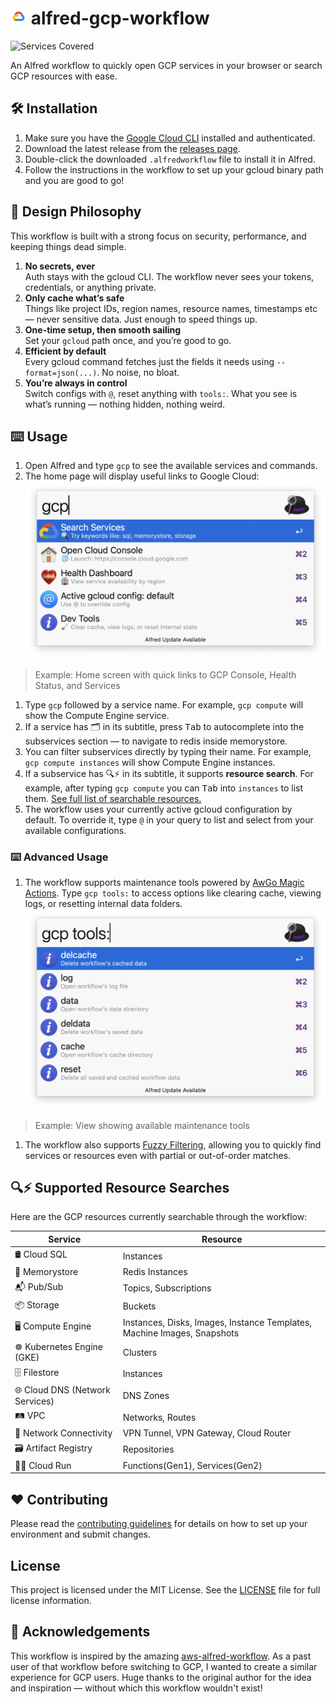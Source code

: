 # <img src="images/gcp.png" width="26"> alfred-gcp-workflow

![Services Covered](https://img.shields.io/badge/Services--Covered-253-blue?style=flat-square&logo=google-cloud)

An Alfred workflow to quickly open GCP services in your browser or search GCP resources with ease.

## 🛠️ Installation

1. Make sure you have the [Google Cloud CLI](https://cloud.google.com/sdk/docs/install) installed and authenticated.
2. Download the latest release from the [releases page](https://github.com/dineshgowda24/alfred-gcp-workflow/releases).
3. Double-click the downloaded `.alfredworkflow` file to install it in Alfred.
4. Follow the instructions in the workflow to set up your gcloud binary path and you are good to go!

## 🧠 Design Philosophy

This workflow is built with a strong focus on security, performance, and keeping things dead simple.
1. **No secrets, ever** <br>
    Auth stays with the gcloud CLI. The workflow never sees your tokens, credentials, or anything private.
2. **Only cache what’s safe** <br>
    Things like project IDs, region names, resource names, timestamps etc — never sensitive data. Just enough to speed things up.
3. **One-time setup, then smooth sailing** <br>
    Set your `gcloud` path once, and you’re good to go.
4. **Efficient by default** <br>
    Every gcloud command fetches just the fields it needs using `--format=json(...)`. No noise, no bloat.
5. **You’re always in control** <br>
    Switch configs with `@`, reset anything with `tools:`. What you see is what’s running — nothing hidden, nothing weird.

## ⌨️ Usage

1. Open Alfred and type `gcp` to see the available services and commands.
2. The home page will display useful links to Google Cloud:
![Home Page](images/docs/home.png)
> Example: Home screen with quick links to GCP Console, Health Status, and Services
1. Type `gcp` followed by a service name. For example, `gcp compute` will show the Compute Engine service.
2. If a service has 🗂️ in its subtitle, press  <kbd>Tab</kbd> to autocomplete into the subservices section — to navigate to redis inside memorystore.
3. You can filter subservices directly by typing their name. For example, `gcp compute instances` will show Compute Engine instances.
4. If a subservice has 🔍⚡️ in its subtitle, it supports **resource search**. For example, after typing `gcp compute` you can <kbd>Tab</kbd> into `instances` to list them. [See full list of searchable resources.](#-supported-resource-searches)
5. The workflow uses your currently active gcloud configuration by default. To override it, type `@` in your query to list and select from your available configurations.

### ⌨️ Advanced Usage

1. The workflow supports maintenance tools powered by [AwGo Magic Actions](https://pkg.go.dev/github.com/deanishe/awgo#MagicAction). Type `gcp tools:` to access options like clearing cache, viewing logs, or resetting internal data folders.
![Tools](images/docs/tools.png)
> Example: View showing available maintenance tools
1. The workflow also supports [Fuzzy Filtering](https://pkg.go.dev/github.com/deanishe/awgo/fuzzy), allowing you to quickly find services or resources even with partial or out-of-order matches.

## 🔍⚡️ Supported Resource Searches

Here are the GCP resources currently searchable through the workflow:

| Service | Resource |
|---------|---------|
| 🛢️ Cloud SQL | Instances |
| 🧠 Memorystore | Redis Instances |
| 📬 Pub/Sub | Topics, Subscriptions |
| 📦 Storage | Buckets |
| 🖥️ Compute Engine | Instances, Disks, Images, Instance Templates, Machine Images, Snapshots |
| ☸️ Kubernetes Engine (GKE) | Clusters |
| 🗄️ Filestore | Instances |
| 🌐 Cloud DNS (Network Services) | DNS Zones |
| 🛤️ VPC | Networks, Routes |
| 🔐 Network Connectivity | VPN Tunnel, VPN Gateway, Cloud Router |
| 🗃️ Artifact Registry | Repositories |
| 🏃‍♂️ Cloud Run | Functions(Gen1), Services(Gen2) |

## ♥️ Contributing

Please read the [contributing guidelines](CONTRIBUTING.md) for details on how to set up your environment and submit changes.

## License

This project is licensed under the MIT License. See the [LICENSE](LICENSE) file for full license information.

## 🙏 Acknowledgements

This workflow is inspired by the amazing [aws-alfred-workflow](https://github.com/rkoval/alfred-aws-console-services-workflow).
As a past user of that workflow before switching to GCP, I wanted to create a similar experience for GCP users.
Huge thanks to the original author for the idea and inspiration — without which this workflow wouldn't exist!